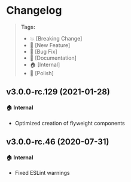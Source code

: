 Changelog
=========

> **Tags:**
> - :boom:       [Breaking Change]
> - :rocket:     [New Feature]
> - :bug:        [Bug Fix]
> - :memo:       [Documentation]
> - :house:      [Internal]
> - :nail_care:  [Polish]

## v3.0.0-rc.129 (2021-01-28)

#### :house: Internal

* Optimized creation of flyweight components


## v3.0.0-rc.46 (2020-07-31)

#### :house: Internal

* Fixed ESLint warnings
